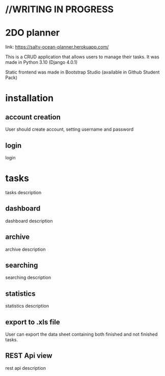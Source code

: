 
 # //WRITING IN PROGRESS

# 2DO planner


link: https://salty-ocean-planner.herokuapp.com/

This is a CRUD application that allows users to manage their tasks.
It was made in Python 3.10 (Django 4.0.1)

Static frontend was made in Bootstrap Studio (available in Github Student Pack)

# installation

## account creation

User should create account, setting username and password

## login
login

# tasks
tasks description
## dashboard
dashboard description

## archive
archive description

## searching

searching description

## statistics

statistics description

## export to .xls file
User can export the data sheet containing both finished and not finished tasks.

## REST Api view
rest api description
